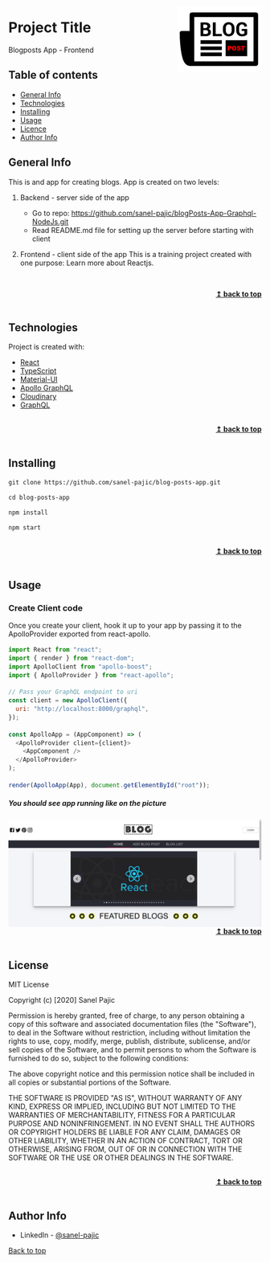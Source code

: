 <a href="http://fvcproductions.com"><img src="public/icons/imgblogpost168x130.png" title="imageBlogPost" alt="imageBlogPost" align="right"></a>

# Project Title

Blogposts App - Frontend

## Table of contents

- [General Info](#general-info)
- [Technologies](#technologies)
- [Installing](#installing)
- [Usage](#usage)
- [Licence](#license)
- [Author Info](#author-info)

## General Info

This is and app for creating blogs. App is created on two levels:

1. Backend - server side of the app

   - Go to repo: https://github.com/sanel-pajic/blogPosts-App-Graphql-NodeJs.git
   - Read README.md file for setting up the server before starting with client

2. Frontend - client side of the app
This is a training project created with one purpose: Learn more about Reactjs.

   <br/>
<div align="right">
    <b><a href="#project-title">↥ back to top</a></b>
</div>
<br/>

## Technologies

Project is created with:

- [React](https://reactjs.org/)
- [TypeScript](https://www.typescriptlang.org/)
- [Material-UI](https://material-ui.com/)
- [Apollo GraphQL](https://www.apollographql.com/)
- [Cloudinary](https://cloudinary.com/)
- [GraphQL](https://graphql.org/)

<br/>
<div align="right">
    <b><a href="#project-title">↥ back to top</a></b>
</div>
<br/>

## Installing

```
git clone https://github.com/sanel-pajic/blog-posts-app.git

```

```
cd blog-posts-app
```

```
npm install
```

```
npm start
```

<br/>
<div align="right">
    <b><a href="#project-title">↥ back to top</a></b>
</div>
<br/>

## Usage

### Create Client code

Once you create your client, hook it up to your app by passing it to the ApolloProvider exported from react-apollo.

```javascript
import React from "react";
import { render } from "react-dom";
import ApolloClient from "apollo-boost";
import { ApolloProvider } from "react-apollo";

// Pass your GraphQL endpoint to uri
const client = new ApolloClient({
  uri: "http://localhost:8000/graphql",
});

const ApolloApp = (AppComponent) => (
  <ApolloProvider client={client}>
    <AppComponent />
  </ApolloProvider>
);

render(ApolloApp(App), document.getElementById("root"));
```

##### You should see app running like on the picture

<a href="http://fvcproductions.com"><img src="public/icons/blog_post_home.jpg" title="imageBlogPost" alt="imageBlogPost" align="right"></a>

<br/>
<div align="right">
    <b><a href="#project-title">↥ back to top</a></b>
</div>
<br/>

## License

MIT License

Copyright (c) [2020] Sanel Pajic

Permission is hereby granted, free of charge, to any person obtaining a copy
of this software and associated documentation files (the "Software"), to deal
in the Software without restriction, including without limitation the rights
to use, copy, modify, merge, publish, distribute, sublicense, and/or sell
copies of the Software, and to permit persons to whom the Software is
furnished to do so, subject to the following conditions:

The above copyright notice and this permission notice shall be included in all
copies or substantial portions of the Software.

THE SOFTWARE IS PROVIDED "AS IS", WITHOUT WARRANTY OF ANY KIND, EXPRESS OR
IMPLIED, INCLUDING BUT NOT LIMITED TO THE WARRANTIES OF MERCHANTABILITY,
FITNESS FOR A PARTICULAR PURPOSE AND NONINFRINGEMENT. IN NO EVENT SHALL THE
AUTHORS OR COPYRIGHT HOLDERS BE LIABLE FOR ANY CLAIM, DAMAGES OR OTHER
LIABILITY, WHETHER IN AN ACTION OF CONTRACT, TORT OR OTHERWISE, ARISING FROM,
OUT OF OR IN CONNECTION WITH THE SOFTWARE OR THE USE OR OTHER DEALINGS IN THE
SOFTWARE.

<br/>
<div align="right">
    <b><a href="#project-title">↥ back to top</a></b>
</div>
<br/>

## Author Info

- LinkedIn - [@sanel-pajic](https://www.linkedin.com/in/sanel-pajic-b506b9187/)

<a href="#project-title">Back to top</a>
